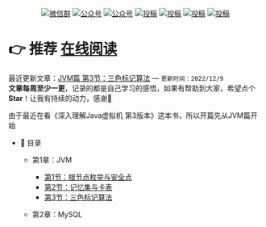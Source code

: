 <p align="center">
  <a href="#微信"><img src="https://img.shields.io/badge/weChat-微信群-blue.svg" alt="微信群"></a>
  <a href="#公众号"><img src="https://img.shields.io/badge/%E5%85%AC%E4%BC%97%E5%8F%B7-三太子敖丙-lightgrey.svg" alt="公众号"></a>
  <a href="https://juejin.im/user/59b416065188257e671b670a"><img src="https://img.shields.io/badge/juejin-掘金-blue.svg" alt="公众号"></a>
  <a href="https://www.zhihu.com/people/aobingJava/activities"><img src="https://img.shields.io/badge/zhihu-知乎-informational" alt="投稿"></a>
  <a href="https://blog.csdn.net/bookssea"><img src="https://img.shields.io/badge/csdn-CSDN-red.svg" alt="投稿"></a>
  <a href="https://my.oschina.net/javaFamily"><img src="https://img.shields.io/badge/oschina-开源中国-green" alt="投稿"></a>
  <a href="https://www.cnblogs.com/aobing/"><img src="https://img.shields.io/badge/cnblogs-博客园-important.svg" alt="投稿"></a>
</p>

# 👉 推荐 [在线阅读](https://zhengshuhai.github.io/#/) 

最近更新文章：[JVM篇 第3节：三色标记算法](https://github.com/ZhengShuHai/ZhengShuHai.github.io/blob/project/docs/md/jvm/三色标记算法.md)        — `更新时间：2022/12/9`</br>
**文章每周至少一更**，记录的都是自己学习的感悟，如果有帮助到大家，希望点个**Star**！让我有持续的动力，感谢🤝</br>

由于最近在看《深入理解Java虚拟机 第3版本》这本书，所以开篇先从JVM篇开始

- :memo: 目录

   - 第1章：JVM
       - [第1节：根节点枚举与安全点](https://github.com/ZhengShuHai/ZhengShuHai.github.io/blob/project/docs/md/jvm/根节点枚举与安全点.md)
       - [第2节：记忆集与卡表](https://github.com/ZhengShuHai/ZhengShuHai.github.io/blob/project/docs/md/jvm/记忆集与卡表.md)
       - [第3节：三色标记算法](https://github.com/ZhengShuHai/ZhengShuHai.github.io/blob/project/docs/md/jvm/三色标记算法.md)
       
   - 第2章：MySQL
